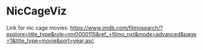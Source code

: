 # NicCageViz

Link for nic cage movies: https://www.imdb.com/filmosearch/?explore=title_type&role=nm0000115&ref_=filmo_nxt&mode=advanced&page=1&title_type=movie&sort=year,asc
